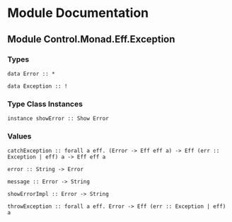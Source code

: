 # Module Documentation

## Module Control.Monad.Eff.Exception

### Types

    data Error :: *

    data Exception :: !


### Type Class Instances

    instance showError :: Show Error


### Values

    catchException :: forall a eff. (Error -> Eff eff a) -> Eff (err :: Exception | eff) a -> Eff eff a

    error :: String -> Error

    message :: Error -> String

    showErrorImpl :: Error -> String

    throwException :: forall a eff. Error -> Eff (err :: Exception | eff) a